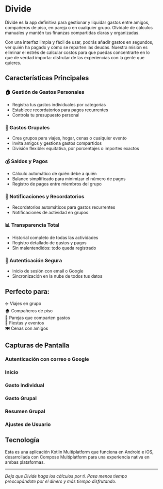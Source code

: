 # Divide

Divide es la app definitiva para gestionar y liquidar gastos entre amigos, compañeros de piso, en pareja o en cualquier grupo. Olvídate de cálculos manuales y mantén tus finanzas compartidas claras y organizadas.

Con una interfaz limpia y fácil de usar, podrás añadir gastos en segundos, ver quién ha pagado y cómo se reparten las deudas. Nuestra misión es eliminar el estrés de calcular costos para que puedas concentrarte en lo que de verdad importa: disfrutar de las experiencias con la gente que quieres.

## Características Principales

### 🏠 Gestión de Gastos Personales
- Registra tus gastos individuales por categorías
- Establece recordatorios para pagos recurrentes
- Controla tu presupuesto personal

### 👥 Gastos Grupales
- Crea grupos para viajes, hogar, cenas o cualquier evento
- Invita amigos y gestiona gastos compartidos
- División flexible: equitativa, por porcentajes o importes exactos

### 💰 Saldos y Pagos
- Cálculo automático de quién debe a quién
- Balance simplificado para minimizar el número de pagos
- Registro de pagos entre miembros del grupo

### 🔔 Notificaciones y Recordatorios
- Recordatorios automáticos para gastos recurrentes
- Notificaciones de actividad en grupos

### 📊 Transparencia Total
- Historial completo de todas las actividades
- Registro detallado de gastos y pagos
- Sin malentendidos: todo queda registrado

### 🔐 Autenticación Segura
- Inicio de sesión con email o Google
- Sincronización en la nube de todos tus datos

## Perfecto para:
✈️ Viajes en grupo  
🏠 Compañeros de piso  
💑 Parejas que comparten gastos  
🎉 Fiestas y eventos  
🍽️ Cenas con amigos  

## Capturas de Pantalla

### Autenticación con correo o Google

### Inicio

### Gasto Individual

### Gasto Grupal

### Resumen Grupal

### Ajustes de Usuario

## Tecnología

Esta es una aplicación Kotlin Multiplatform que funciona en Android e iOS, desarrollada con Compose Multiplatform para una experiencia nativa en ambas plataformas.

---

*Deja que Divide haga los cálculos por ti. Pasa menos tiempo preocupándote por el dinero y más tiempo disfrutando.*